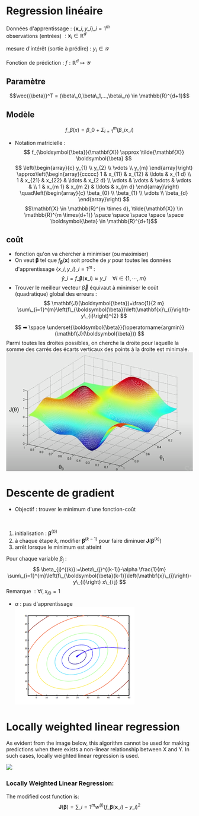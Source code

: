 # Regression linéaire
Données d'apprentissage : $\lbrace\mathbf{x}\_{i}, y\_{i} \rbrace\_{i=1}^{m}$  
observations (entrées) $: \mathbf{x}_{i} \in \mathbb{R}^{d}$  

mesure d'intérêt (sortie à prédire) : $y_{i} \in \mathcal{Y}$

Fonction de prédiction : $f: \mathbb{R}^{d} \mapsto \mathcal{Y}$  
## Paramètre
$$\vec{(\beta)}^T = (\beta\_0,\beta\_1,...,\beta\_n) \in \mathbb{R}^{d+1}$$

## Modèle
$$ f\_\beta(x) = \beta\_0 + \Sigma_{i=1}^m(\beta\_ix\_i)$$

- Notation matricielle :
$$
f_{\boldsymbol{\beta}}(\mathbf{X}) \approx \tilde{\mathbf{X}} \boldsymbol{\beta}
$$
$$
\left(\begin{array}{c}
y_{1} \\
y_{2} \\
\vdots \\
y_{m}
\end{array}\right) \approx\left(\begin{array}{ccccc}
1 & x_{11} & x_{12} & \ldots & x_{1 d} \\
1 & x_{21} & x_{22} & \ldots & x_{2 d} \\
\vdots & \vdots & \vdots & \vdots & \\
1 & x_{m 1} & x_{m 2} & \ldots & x_{m d}
\end{array}\right) \quad\left(\begin{array}{c}
\beta_{0} \\
\beta_{1} \\
\vdots \\
\beta_{d}
\end{array}\right)
$$
$$\mathbf{X} \in \mathbb{R}^{m \times d}, \tilde{\mathbf{X}} \in \mathbb{R}^{m \times(d+1)} \space \space \space \space  \space \boldsymbol{\beta} \in \mathbb{R}^{d+1}$$

## coût 
- fonction qu'on va chercher à minimiser (ou maximiser)
- On veut $\boldsymbol{\beta}$ tel que $f_{\boldsymbol{\beta}}(\mathbf{x})$ soit proche de $y$ pour toutes les données d'apprentissage $\lbrace{x}\_{i}, {y}\_{i}\rbrace\_{i=1}^{m}$ :
$$
\hat{y}\_{i}=f\_{\boldsymbol{\beta}}\left(\mathbf{x}\_{i}\right) \approx y\_{i} \quad \forall i \in\{1, \cdots, m\}
$$
- Trouver le meilleur vecteur $\vec{\beta}$ équivaut à minimiser le coût (quadratique) global des erreurs :
$$
\mathbf{J}(\boldsymbol{\beta})=\frac{1}{2 m} \sum\_{i=1}^{m}\left(f\_{\boldsymbol{\beta}}\left(\mathbf{x}\_{i}\right)-y\_{i}\right)^{2}
$$

$$
➡ \space \underset{\boldsymbol{\beta}}{\operatorname{argmin}}(\mathbf{J}(\boldsymbol{\beta}))
$$
Parmi toutes les droites possibles, on cherche la droite pour laquelle la somme des carrés des écarts verticaux des points à la droite est minimale.
![](Pasted%20image%2020220630221441.png)

# Descente de gradient
- Objectif : trouver le minimum d'une fonction-coût  
<br/>

1. initialisation : $\boldsymbol{\beta}^{(0)}$
2. à chaque étape $k$, modifier $\boldsymbol{\beta}^{(k-1)}$ pour faire $\operatorname{diminuer} \mathbf{J}\left(\boldsymbol{\beta}^{(k)}\right)$
3. arrêt lorsque le minimum est atteint

Pour chaque variable $\beta_{j}$ :
$$
\beta_{j}^{(k)}:=\beta\_{j}^{(k-1)}-\alpha \frac{1}{m} \sum\_{i=1}^{m}\left(f\_{\boldsymbol{\beta}(k-1)}\left(\mathbf{x}\_{i}\right)-y\_{i}\right) x\_{i j}
$$
Remarque $: \forall i, x_{i 0}=1$
- $\alpha$ : pas d'apprentissage
![](Pasted%20image%2020220701115156.png)

# Locally weighted linear regression
As evident from the image below, this algorithm cannot be used for making predictions when there exists a non-linear relationship between X and Y. In such cases, locally weighted linear regression is used.

![](https://media.geeksforgeeks.org/wp-content/uploads/Linear-Regression-on-non-linear-data.png)

### Locally Weighted Linear Regression:

The modified cost function is:
$$
\mathbf{J}(\boldsymbol{\beta})= \sum\_{i=1}^{m}w^{(i)}\left(f\_{\boldsymbol{\beta}}\left(\mathbf{x}\_{i}\right)-y\_{i}\right)^{2}
$$